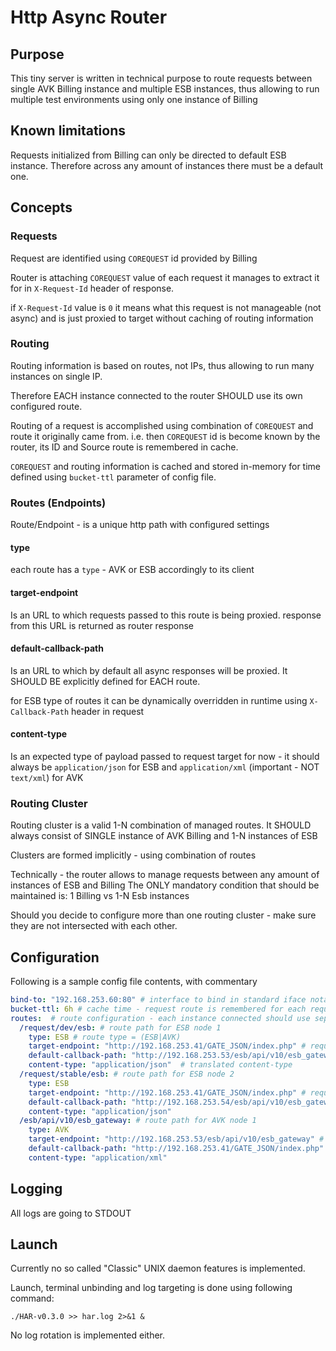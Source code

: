 # Http Async Router

## Purpose

This tiny server is written in technical purpose to route requests between single AVK Billing instance and multiple
ESB instances, thus allowing to run multiple test environments using only one instance of Billing

## Known limitations

Requests initialized from Billing can only be directed to default ESB instance.
Therefore across any amount of instances there must be a default one.

## Concepts

### Requests

Request are identified using `COREQUEST` id provided by Billing

Router is attaching `COREQUEST` value of each request it manages to extract it for
in `X-Request-Id` header of response.

if `X-Request-Id` value is `0` it means what this request is not manageable (not async)
and is just proxied to target without caching of routing information

### Routing

Routing information is based on routes, not IPs, thus allowing to run many instances on single IP.

Therefore EACH instance connected to the router SHOULD use its own configured route.

Routing of a request is accomplished using combination of `COREQUEST` and route it originally came from.
i.e. then `COREQUEST` id is become known by the router, its ID and Source route is remembered in cache.

`COREQUEST` and routing information is cached and stored in-memory for time defined using `bucket-ttl`
parameter of config file.

### Routes (Endpoints)

Route/Endpoint - is a unique http path with configured settings

#### type
each route has a `type` - AVK or ESB accordingly to its client 

#### target-endpoint
Is an URL to which requests passed to this route is being proxied.
response from this URL is returned as router response

#### default-callback-path
Is an URL to which by default all async responses will be proxied.
It SHOULD BE explicitly defined for EACH route.

for ESB type of routes it can be dynamically overridden in runtime using `X-Callback-Path` header in request

#### content-type
Is an expected type of payload passed to request target
for now - it should always be `application/json` for ESB
and `application/xml` (important - NOT `text/xml`) for AVK

### Routing Cluster
Routing cluster is a valid 1-N combination of managed routes.
It SHOULD always consist of SINGLE instance of AVK Billing and 1-N instances of ESB

Clusters are formed implicitly - using combination of routes

Technically - the router allows to manage requests between any amount of instances of ESB and Billing
The ONLY mandatory condition that should be maintained is: 1 Billing vs 1-N Esb instances

Should you decide to configure more than one routing cluster - make sure they are not intersected with each other.

## Configuration

Following is a sample config file contents, with commentary

```yaml
bind-to: "192.168.253.60:80" # interface to bind in standard iface notation - [ip]:port
bucket-ttl: 6h # cache time - request route is remembered for each request for this time. format is \d+(h|s)
routes:  # route configuration - each instance connected should use separate route
  /request/dev/esb: # route path for ESB node 1
    type: ESB # route type = (ESB|AVK)
    target-endpoint: "http://192.168.253.41/GATE_JSON/index.php" # requests are proxied here (AVK node 1)
    default-callback-path: "http://192.168.253.53/esb/api/v10/esb_gateway" # async requests from AVK will be directed here (ESB node 1 real endpoint)
    content-type: "application/json"  # translated content-type
  /request/stable/esb: # route path for ESB node 2
    type: ESB
    target-endpoint: "http://192.168.253.41/GATE_JSON/index.php" # requests are proxied here (AVK node 1)
    default-callback-path: "http://192.168.253.54/esb/api/v10/esb_gateway" # async requests from AVK will be directed here (ESB node 2 real endpoint)
    content-type: "application/json"
  /esb/api/v10/esb_gateway: # route path for AVK node 1
    type: AVK
    target-endpoint: "http://192.168.253.53/esb/api/v10/esb_gateway" # so called "default" ESB node address
    default-callback-path: "http://192.168.253.41/GATE_JSON/index.php" # async requests from ESB will be directed here (AVK node 1 real endpoint)
    content-type: "application/xml"
```

## Logging

All logs are going to STDOUT

## Launch

Currently no so called "Classic" UNIX daemon features is implemented.

Launch, terminal unbinding and log targeting is done using following command:

	./HAR-v0.3.0 >> har.log 2>&1 &
	
No log rotation is implemented either.